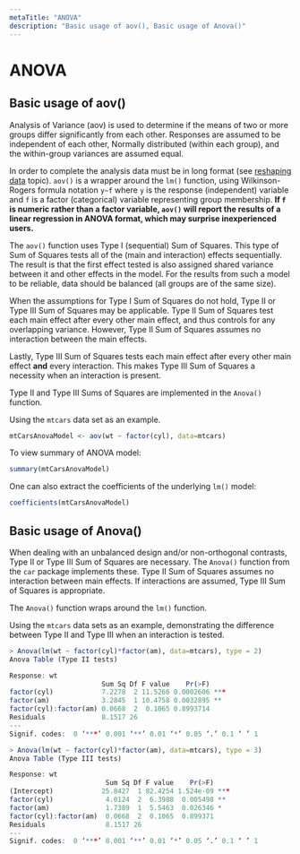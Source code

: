 ```yaml
---
metaTitle: "ANOVA"
description: "Basic usage of aov(), Basic usage of Anova()"
---
```


# ANOVA



## Basic usage of aov()


Analysis of Variance (aov) is used to determine if the means of two or more groups differ significantly from each other. Responses are assumed to be independent of each other, Normally distributed (within each group), and the within-group variances are assumed equal.

In order to complete the analysis data must be in long format (see [reshaping data](http://stackoverflow.com/documentation/r/2904/reshaping-data-between-long-and-wide-forms/) topic).
`aov()` is a wrapper around the `lm()` function, using Wilkinson-Rogers formula notation `y~f` where `y` is the response (independent) variable and `f` is a factor (categorical) variable representing group membership. **If `f` is numeric rather than a factor variable, `aov()` will report the results of a linear regression in ANOVA format, which may surprise inexperienced users.**

The `aov()` function uses Type I (sequential) Sum of Squares. This type of Sum of Squares tests all of the (main and interaction) effects sequentially. The result is that the first effect tested is also assigned shared variance between it and other effects in the model. For the results from such a model to be reliable, data should be balanced (all groups are of the same size).

When the assumptions for Type I Sum of Squares do not hold, Type II or Type III Sum of Squares may be applicable. Type II Sum of Squares test each main effect after every other main effect, and thus controls for any overlapping variance. However, Type II Sum of Squares assumes no interaction between the main effects.

Lastly, Type III Sum of Squares tests each main effect after every other main effect **and** every interaction. This makes Type III Sum of Squares a necessity when an interaction is present.

Type II and Type III Sums of Squares are implemented in the `Anova()` function.

Using the `mtcars` data set as an example.

```r
mtCarsAnovaModel <- aov(wt ~ factor(cyl), data=mtcars)

```

To view summary of ANOVA model:

```r
summary(mtCarsAnovaModel)

```

One can also extract the coefficients of the underlying `lm()` model:

```r
coefficients(mtCarsAnovaModel)

```



## Basic usage of Anova()


When dealing with an unbalanced design and/or non-orthogonal contrasts, Type II or Type III Sum of Squares are necessary. The `Anova()` function from the `car` package implements these. Type II Sum of Squares assumes no interaction between main effects. If interactions are assumed, Type III Sum of Squares is appropriate.

The `Anova()` function wraps around the `lm()` function.

Using the `mtcars` data sets as an example, demonstrating the difference between Type II and Type III when an interaction is tested.

```r
> Anova(lm(wt ~ factor(cyl)*factor(am), data=mtcars), type = 2)
Anova Table (Type II tests)

Response: wt
                       Sum Sq Df F value    Pr(>F)    
factor(cyl)            7.2278  2 11.5266 0.0002606 ***
factor(am)             3.2845  1 10.4758 0.0032895 ** 
factor(cyl):factor(am) 0.0668  2  0.1065 0.8993714    
Residuals              8.1517 26                      
---
Signif. codes:  0 ‘***’ 0.001 ‘**’ 0.01 ‘*’ 0.05 ‘.’ 0.1 ‘ ’ 1

> Anova(lm(wt ~ factor(cyl)*factor(am), data=mtcars), type = 3)
Anova Table (Type III tests)

Response: wt
                        Sum Sq Df F value    Pr(>F)    
(Intercept)            25.8427  1 82.4254 1.524e-09 ***
factor(cyl)             4.0124  2  6.3988  0.005498 ** 
factor(am)              1.7389  1  5.5463  0.026346 *  
factor(cyl):factor(am)  0.0668  2  0.1065  0.899371    
Residuals               8.1517 26                      
---
Signif. codes:  0 ‘***’ 0.001 ‘**’ 0.01 ‘*’ 0.05 ‘.’ 0.1 ‘ ’ 1

```

